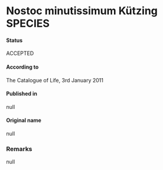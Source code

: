 # Nostoc minutissimum Kützing SPECIES

#### Status
ACCEPTED

#### According to
The Catalogue of Life, 3rd January 2011

#### Published in
null

#### Original name
null

### Remarks
null